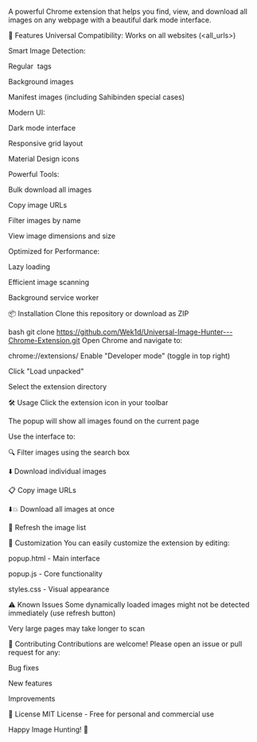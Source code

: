 A powerful Chrome extension that helps you find, view, and download all images on any webpage with a beautiful dark mode interface.

🌟 Features
Universal Compatibility: Works on all websites (<all_urls>)

Smart Image Detection:

Regular <img> tags

Background images

Manifest images (including Sahibinden special cases)

Modern UI:

Dark mode interface

Responsive grid layout

Material Design icons

Powerful Tools:

Bulk download all images

Copy image URLs

Filter images by name

View image dimensions and size

Optimized for Performance:

Lazy loading

Efficient image scanning

Background service worker

📦 Installation
Clone this repository or download as ZIP

bash
git clone https://github.com/Wek1d/Universal-Image-Hunter---Chrome-Extension.git
Open Chrome and navigate to:

chrome://extensions/
Enable "Developer mode" (toggle in top right)

Click "Load unpacked"

Select the extension directory

🛠️ Usage
Click the extension icon in your toolbar

The popup will show all images found on the current page

Use the interface to:

🔍 Filter images using the search box

⬇️ Download individual images

📋 Copy image URLs

⬇️💥 Download all images at once

🔄 Refresh the image list

🎨 Customization
You can easily customize the extension by editing:

popup.html - Main interface

popup.js - Core functionality

styles.css - Visual appearance

⚠️ Known Issues
Some dynamically loaded images might not be detected immediately (use refresh button)

Very large pages may take longer to scan

🤝 Contributing
Contributions are welcome! Please open an issue or pull request for any:

Bug fixes

New features

Improvements

📄 License
MIT License - Free for personal and commercial use

Happy Image Hunting! 🚀
